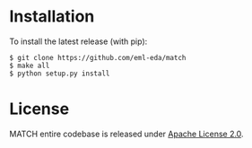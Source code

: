 
# Installation
To install the latest release (with pip):

```
$ git clone https://github.com/eml-eda/match
$ make all
$ python setup.py install
```

# License
MATCH entire codebase is released under [Apache License 2.0](LICENSE).